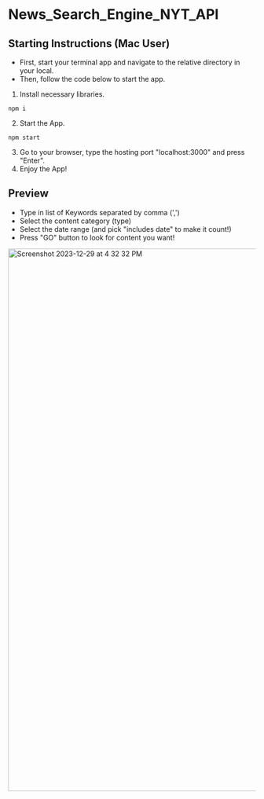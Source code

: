 # News_Search_Engine_NYT_API

## Starting Instructions (Mac User)
- First, start your terminal app and navigate to the relative directory in your local.
- Then, follow the code below to start the app.
1. Install necessary libraries.
```
npm i
```
2. Start the App.
```
npm start
```
3. Go to your browser, type the hosting port "localhost:3000" and press "Enter".
4. Enjoy the App!

## Preview
- Type in list of Keywords separated by comma (',')
- Select the content category (type)
- Select the date range (and pick "includes date" to make it count!)
- Press "GO" button to look for content you want!
<img width="1105" alt="Screenshot 2023-12-29 at 4 32 32 PM" src="https://github.com/csheung/News_Search_Engine_NYT_API/assets/99443055/832ea850-804f-444c-bc2b-7ab890bf9fab">
